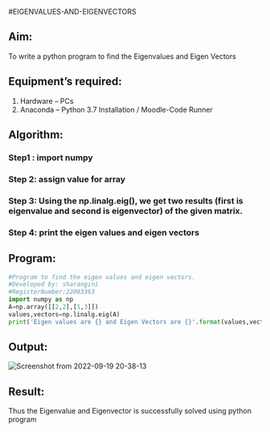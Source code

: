 #EIGENVALUES-AND-EIGENVECTORS
## Aim:
To write a python program to find the Eigenvalues and Eigen Vectors
## Equipment’s required:
1. 	Hardware – PCs
2. 	Anaconda – Python 3.7 Installation / Moodle-Code Runner
## Algorithm:
### Step1 : import numpy
### Step 2: assign value for array
### Step 3: Using the np.linalg.eig(),  we get two results (first is eigenvalue and second is eigenvector) of the given matrix.
### Step 4: print the eigen values and eigen vectors

## Program:
```python
#Program to find the eigen values and eigen vectors.
#Developed by: sharangini
#RegisterNumber:22003363
import numpy as np
A=np.array([[2,2],[1,3]])
values,vectors=np.linalg.eig(A)
print('Eigen values are {} and Eigen Vectors are {}'.format(values,vectors))
```

## Output:
![Screenshot from 2022-09-19 20-38-13](https://user-images.githubusercontent.com/113497340/191050527-4421b067-2746-4f58-ab39-1345162ebac9.png)

## Result:
Thus the Eigenvalue and Eigenvector is successfully solved using python program
